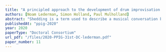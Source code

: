 ```yaml
---
title: "A principled approach to the development of drum improvisation skills through interaction with a conversational agent"
authors: [Noam Lederman, Simon Holland, Paul Mulholland]
abstract: "Shedding is a term used to describe a musical conversation between drummers with the aim to improve their drumming vocabulary, gain confidence in real-time trading of musical ideas, develop an understanding for their original voice on the drum kit and enjoy the process of exploring creativity with a fellow drummer. However, in practice drummers have limited opportunities to play in real time with other drummers. This research explores shedding activity in the form of mixed-initiative interaction between a human drummer and a conversational agent. This paper focuses on a series of design studies and experiments to explore three novel refinements to the proposed shedding model."
publishedAt: "ppig-2020"
year: 2020
paperType: "Doctoral Consortium"
url_pdf: "/files/2020-PPIG-31st-DC-lederman.pdf"
paper_number: 11
---
```

